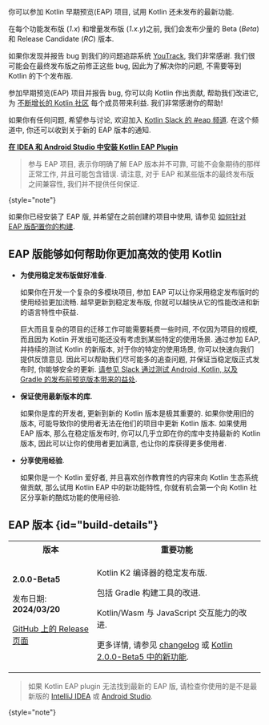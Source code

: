 [//]: # (title: 参加 Kotlin EAP 项目)

你可以参加 Kotlin 早期预览(EAP) 项目, 试用 Kotlin 还未发布的最新功能.

在每个功能发布版 (_1.x_) 和增量发布版 (_1.x.y_)之前, 我们会发布少量的 Beta (_Beta_) 和 Release Candidate (_RC_) 版本.

如果你发现并报告 bug 到我们的问题追踪系统 [YouTrack](https://kotl.in/issue), 我们非常感谢.
我们很可能会在最终发布版之前修正这些 bug, 因此为了解决你的问题, 不需要等到 Kotlin 的下个发布版.

参加早期预览(EAP) 项目并报告 bug, 你可以向 Kotlin 作出贡献, 帮助我们改进它,
为 [不断增长的 Kotlin 社区](https://kotlinlang.org/community/) 每个成员带来利益.
我们非常感谢你的帮助!

如果你有任何问题, 希望参与讨论, 欢迎加入 [Kotlin Slack 的 #eap 频道](https://app.slack.com/client/T09229ZC6/C0KLZSCHF).
在这个频道中, 你还可以收到关于新的 EAP 版本的通知.

**[在 IDEA 和 Android Studio 中安装 Kotlin EAP Plugin](install-eap-plugin.md)**

> 参与 EAP 项目, 表示你明确了解 EAP 版本并不可靠, 可能不会象期待的那样正常工作, 并且可能包含错误.
> 请注意, 对于 EAP 和某些版本的最终发布版之间兼容性, 我们并不提供任何保证.
>
{style="note"}

如果你已经安装了 EAP 版, 并希望在之前创建的项目中使用,
请参见 [如何针对 EAP 版配置你的构建](configure-build-for-eap.md).

## EAP 版能够如何帮助你更加高效的使用 Kotlin

* **为使用稳定发布版做好准备**.

  如果你在开发一个复杂的多模块项目, 参加 EAP 可以让你采用稳定发布版时的使用经验更加流畅.
  越早更新到稳定发布版, 你就可以越快从它的性能改进和新的语言特性中获益.

  巨大而且复杂的项目的迁移工作可能需要耗费一些时间, 不仅因为项目的规模, 而且因为 Kotlin 开发组可能还没有考虑到某些特定的使用场景.
  通过参加 EAP, 并持续的测试 Kotlin 的新版本, 对于你的特定的使用场景, 你可以快速向我们提供反馈意见.
  因此可以帮助我们尽可能多的追查问题, 并保证当稳定版正式发布时, 你能够安全的更新.
  [请参见 Slack 通过测试 Android, Kotlin, 以及 Gradle 的发布前预览版本带来的益处](https://slack.engineering/shadow-jobs/).

* **保证使用最新版本的库**.

  如果你是库的开发者, 更新到新的 Kotlin 版本是极其重要的.
  如果你使用旧的版本, 可能导致你的使用者无法在他们的项目中更新 Kotlin 版本.
  如果使用 EAP 版本, 那么在稳定版发布时, 你可以几乎立即在你的库中支持最新的 Kotlin 版本,
  因此可以让你的使用者更加满意, 也让你的库获得更多使用者.

* **分享使用经验**.

  如果你是一个 Kotlin 爱好者, 并且喜欢创作教育性的内容来向 Kotlin 生态系统做贡献,
  那么试用 Kotlin EAP 中的新功能特性, 你就有机会第一个向 Kotlin 社区分享新的酷炫功能的使用经验.

## EAP 版本 {id="build-details"}

<!-- _No preview versions are currently available._ -->

<table>
    <tr>
        <th>版本</th>
        <th>重要功能</th>
    </tr>
    <tr>
        <td><strong>2.0.0-Beta5</strong>
            <p>发布日期: <strong>2024/03/20</strong></p>
            <p><a href="https://github.com/JetBrains/kotlin/releases/tag/v2.0.0-Beta4" target="_blank">GitHub 上的 Release 页面</a></p>
        </td>
        <td>
            <p>Kotlin K2 编译器的稳定发布版.</p>
            <p>包括 Gradle 构建工具的改进.</p>
            <p>Kotlin/Wasm 与 JavaScript 交互能力的改进.</p>
            <p>更多详情, 请参见 <a href="https://github.com/JetBrains/kotlin/releases/tag/v2.0.0-Beta5">changelog</a> 或 <a href="whatsnew-eap.md">Kotlin 2.0.0-Beta5 中的新功能</a>.</p>
        </td>
    </tr>
</table>

> 如果 Kotlin EAP plugin 无法找到最新的 EAP 版, 请检查你使用的是不是最新版的 [IntelliJ IDEA](https://www.jetbrains.com/help/idea/update.html)
> 或 [Android Studio](https://developer.android.com/studio/intro/update).
>
{style="note"}
